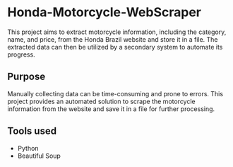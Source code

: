# Honda-Motorcycle-WebScraper

This project aims to extract motorcycle information, including the category, name, and price, from the Honda Brazil website and store it in a file. The extracted data can then be utilized by a secondary system to automate its progress.

## Purpose
Manually collecting data can be time-consuming and prone to errors. This project provides an automated solution to scrape the motorcycle information from the website and save it in a file for further processing.

## Tools used
- Python <br>
- Beautiful Soup
